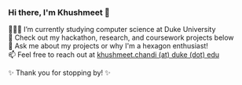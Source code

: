 ### Hi there, I'm Khushmeet 👋

👩🏻‍💻 I’m currently studying computer science at Duke University <br />
📌 Check out my hackathon, research, and coursework projects below <br />
💬 Ask me about my projects or why I'm a hexagon enthusiast! <br />
📫 Feel free to reach out at [khushmeet.chandi (at) duke (dot) edu](mailto:khushmeet.chandi@duke.edu) <br />

✨ Thank you for stopping by! ✨


